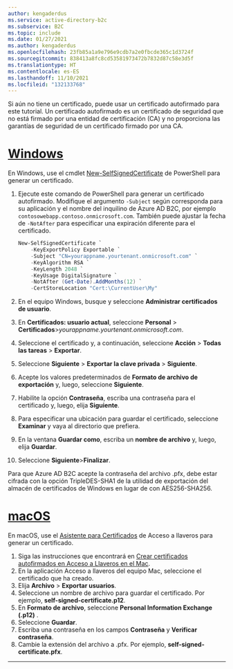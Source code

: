 ```yaml
---
author: kengaderdus
ms.service: active-directory-b2c
ms.subservice: B2C
ms.topic: include
ms.date: 01/27/2021
ms.author: kengaderdus
ms.openlocfilehash: 23fb85a1a9e796e9cdb7a2e0fbcde365c1d3724f
ms.sourcegitcommit: 838413a8fc8cd53581973472b7832d87c58e3d5f
ms.translationtype: HT
ms.contentlocale: es-ES
ms.lasthandoff: 11/10/2021
ms.locfileid: "132133768"
---
```

Si aún no tiene un certificado, puede usar un certificado autofirmado para este tutorial. Un certificado autofirmado es un certificado de seguridad que no está firmado por una entidad de certificación (CA) y no proporciona las garantías de seguridad de un certificado firmado por una CA. 

# <a name="windows"></a>[Windows](#tab/windows)

En Windows, use el cmdlet [New-SelfSignedCertificate](/powershell/module/pki/new-selfsignedcertificate) de PowerShell para generar un certificado.

1. Ejecute este comando de PowerShell para generar un certificado autofirmado. Modifique el argumento `-Subject` según corresponda para su aplicación y el nombre del inquilino de Azure AD B2C, por ejemplo `contosowebapp.contoso.onmicrosoft.com`. También puede ajustar la fecha de `-NotAfter` para especificar una expiración diferente para el certificado.

    ```PowerShell
    New-SelfSignedCertificate `
        -KeyExportPolicy Exportable `
        -Subject "CN=yourappname.yourtenant.onmicrosoft.com" `
        -KeyAlgorithm RSA `
        -KeyLength 2048 `
        -KeyUsage DigitalSignature `
        -NotAfter (Get-Date).AddMonths(12) `
        -CertStoreLocation "Cert:\CurrentUser\My"
    ```

1. En el equipo Windows, busque y seleccione **Administrar certificados de usuario**. 
1. En **Certificados: usuario actual**, seleccione **Personal** > **Certificados**>*yourappname.yourtenant.onmicrosoft.com*.
1. Seleccione el certificado y, a continuación, seleccione **Acción** > **Todas las tareas** > **Exportar**.
1. Seleccione **Siguiente** > **Exportar la clave privada** > **Siguiente**.
1. Acepte los valores predeterminados de **Formato de archivo de exportación** y, luego, seleccione **Siguiente**.
1. Habilite la opción **Contraseña**, escriba una contraseña para el certificado y, luego, elija **Siguiente**.
1. Para especificar una ubicación para guardar el certificado, seleccione **Examinar** y vaya al directorio que prefiera. 
1. En la ventana **Guardar como**, escriba un **nombre de archivo** y, luego, elija **Guardar**.
1. Seleccione **Siguiente**>**Finalizar**.

Para que Azure AD B2C acepte la contraseña del archivo .pfx, debe estar cifrada con la opción TripleDES-SHA1 de la utilidad de exportación del almacén de certificados de Windows en lugar de con AES256-SHA256.

# <a name="macos"></a>[macOS](#tab/macos)

En macOS, use el [Asistente para Certificados](https://support.apple.com/guide/keychain-access/aside/glosa3ed0609/11.0/mac/11.0) de Acceso a llaveros para generar un certificado.

1. Siga las instrucciones que encontrará en [Crear certificados autofirmados en Acceso a Llaveros en el Mac](https://support.apple.com/guide/keychain-access/kyca8916/mac).
1. En la aplicación Acceso a llaveros del equipo Mac, seleccione el certificado que ha creado.
1. Elija **Archivo** > **Exportar usuarios**.
1. Seleccione un nombre de archivo para guardar el certificado. Por ejemplo, **self-signed-certificate.p12**.
1. En **Formato de archivo**, seleccione **Personal Information Exchange (.p12)** .
1. Seleccione **Guardar**.
1. Escriba una contraseña en los campos **Contraseña** y **Verificar contraseña**.
1. Cambie la extensión del archivo a .pfx. Por ejemplo, **self-signed-certificate.pfx**.

---

